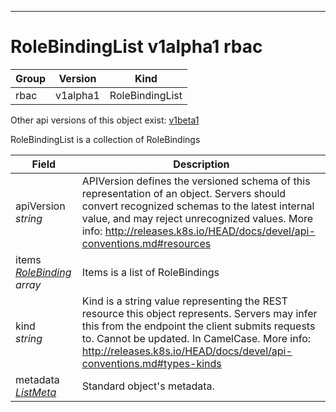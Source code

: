 

-----------
# RoleBindingList v1alpha1 rbac



Group        | Version     | Kind
------------ | ---------- | -----------
rbac | v1alpha1 | RoleBindingList




<aside class="notice">Other api versions of this object exist: <a href="#rolebindinglist-v1beta1">v1beta1</a> </aside>


RoleBindingList is a collection of RoleBindings



Field        | Description
------------ | -----------
apiVersion <br /> *string*  | APIVersion defines the versioned schema of this representation of an object. Servers should convert recognized schemas to the latest internal value, and may reject unrecognized values. More info: http://releases.k8s.io/HEAD/docs/devel/api-conventions.md#resources
items <br /> *[RoleBinding](#rolebinding-v1alpha1) array*  | Items is a list of RoleBindings
kind <br /> *string*  | Kind is a string value representing the REST resource this object represents. Servers may infer this from the endpoint the client submits requests to. Cannot be updated. In CamelCase. More info: http://releases.k8s.io/HEAD/docs/devel/api-conventions.md#types-kinds
metadata <br /> *[ListMeta](#listmeta-v1)*  | Standard object's metadata.






